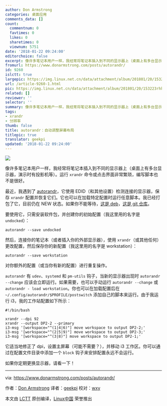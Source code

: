 ```yaml
---
author: Don Armstrong
categories: 桌面应用
comments_data: []
count:
  commentnum: 0
  favtimes: 0
  likes: 0
  sharetimes: 0
  viewnum: 5751
date: '2018-01-22 09:24:00'
editorchoice: false
excerpt: 像许多笔记本用户一样，我经常将笔记本插入到不同的显示器上（桌面上有多台显示器，演示时有投影机等）。运行 xrandr 命令或点击界面非常繁琐，编写脚本也不是很好。
fromurl: https://www.donarmstrong.com/posts/autorandr/
id: 9260
islctt: true
largepic: https://img.linux.net.cn/data/attachment/album/201801/20/153223rhk5n2irohakh8oq.jpg
url: /article-9260-1.html
pic: https://img.linux.net.cn/data/attachment/album/201801/20/153223rhk5n2irohakh8oq.jpg.thumb.jpg
related: []
reviewer: ''
selector: ''
summary: 像许多笔记本用户一样，我经常将笔记本插入到不同的显示器上（桌面上有多台显示器，演示时有投影机等）。运行 xrandr 命令或点击界面非常繁琐，编写脚本也不是很好。
tags:
- xrandr
- 分辨率
thumb: false
title: autorandr：自动调整屏幕布局
titlepic: true
translator: geekpi
updated: '2018-01-22 09:24:00'
---
```


![](/data/attachment/album/201801/20/153223rhk5n2irohakh8oq.jpg)


像许多笔记本用户一样，我经常将笔记本插入到不同的显示器上（桌面上有多台显示器，演示时有投影机等）。运行 `xrandr` 命令或点击界面非常繁琐，编写脚本也不是很好。


最近，我遇到了 [autorandr](https://github.com/phillipberndt/autorandr)，它使用 EDID（和其他设置）检测连接的显示器，保存 `xrandr` 配置并恢复它们。它也可以在加载特定配置时运行任意脚本。我已经打包了它，目前仍在 NEW 状态。如果你不能等待，[这是 deb](https://www.donarmstrong.com/autorandr_1.2-1_all.deb)，[这是 git 仓库](https://git.donarmstrong.com/deb_pkgs/autorandr.git)。


要使用它，只需安装软件包，并创建你的初始配置（我这里用的名字是 `undocked`）：



```
autorandr --save undocked

```

然后，连接你的笔记本（或者插入你的外部显示器），使用 `xrandr`（或其他任何）更改配置，然后保存你的新配置（我这里用的名字是 workstation）：



```
autorandr --save workstation

```

对你额外的配置（或当你有新的配置）进行重复操作。


`autorandr` 有 `udev`、`systemd` 和 `pm-utils` 钩子，当新的显示器出现时 `autorandr --change` 应该会立即运行。如果需要，也可以手动运行 `autorandr --change` 或 `autorandr - load workstation`。你也可以在加载配置后在 `~/.config/autorandr/$PROFILE/postswitch` 添加自己的脚本来运行。由于我运行 i3，我的工作站配置如下所示：



```
#!/bin/bash

xrandr --dpi 92
xrandr --output DP2-2 --primary
i3-msg '[workspace="^(1|4|6)"] move workspace to output DP2-2;'
i3-msg '[workspace="^(2|5|9)"] move workspace to output DP2-3;'
i3-msg '[workspace="^(3|8)"] move workspace to output DP2-1;'

```

它适当地修正了 dpi，设置主屏幕（可能不需要？），并移动 i3 工作区。你可以通过在配置文件目录中添加一个 `block` 钩子来安排配置永远不会运行。


如果你定期更换显示器，请看一下！




---


via: <https://www.donarmstrong.com/posts/autorandr/>


作者：[Don Armstrong](https://www.donarmstrong.com) 译者：[geekpi](https://github.com/geekpi) 校对：[wxy](https://github.com/wxy)


本文由 [LCTT](https://github.com/LCTT/TranslateProject) 原创编译，[Linux中国](https://linux.cn/) 荣誉推出